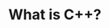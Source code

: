 ---
id: what-is-c++
title: What is C++?
sidebar_label: What is C++?
sidebar_position: 1
tags: [c++, what-is-c++, introduction-to-c++]
description: In this tutorial, you will learn about the C++ programming language, what it is, its features, and its applications.
---